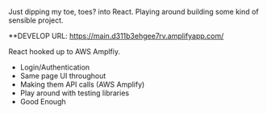 Just dipping my toe, toes? into React. Playing around building some kind of sensible project.

**DEVELOP URL: https://main.d311b3ehgee7rv.amplifyapp.com/

React hooked up to AWS Amplfiy.

- Login/Authentication
- Same page UI throughout
- Making them API calls (AWS Amplify)
- Play around with testing libraries
- Good Enough